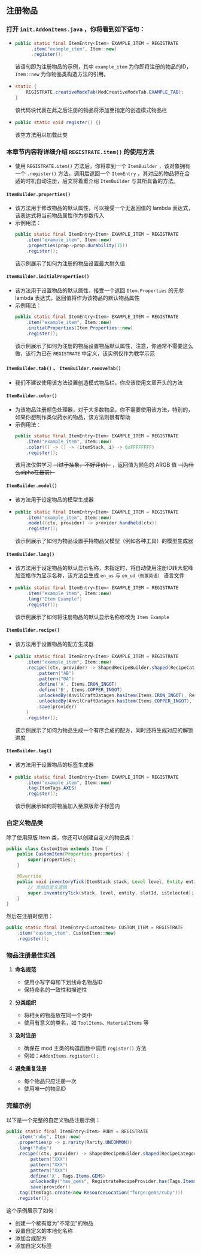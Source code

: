 ## 注册物品

### 打开 `init.AddonItems.java` ，你将看到如下语句：

* ```java
  public static final ItemEntry<Item> EXAMPLE_ITEM = REGISTRATE
        .item("example_item", Item::new)
        .register();
  ```
  该语句即为注册物品的示例，其中 `example_item` 为你即将注册的物品的ID，`Item::new` 为你物品类构造方法的引用。
* ```java
  static {
      REGISTRATE.creativeModeTab(ModCreativeModeTab.EXAMPLE_TAB);
  }
  ```
  该代码块代表在此之后注册的物品将添加至指定的创造模式物品栏
* ```java
  public static void register() {}
  ```
  该空方法用以加载此类

### 本章节内容将详细介绍 `REGISTRATE.item()` 的使用方法

* 使用 `REGISTRATE.item()` 方法后，你将拿到一个 `ItemBuilder` ，该对象拥有一个 `.register()` 方法，调用后返回一个 `ItemEntry` ，其对应的物品将在合适的时机自动注册，后文将着重介绍 `ItemBuilder` 与其所具备的方法。

#### `ItemBuilder.properties()`
  * 该方法用于修改物品的默认属性，可以接受一个无返回值的 lambda 表达式，该表达式将当前物品属性作为参数传入
  * 示例用法：
    ```java
    public static final ItemEntry<Item> EXAMPLE_ITEM = REGISTRATE
        .item("example_item", Item::new)
        .properties(prop->prop.durability(15))
        .register();
    ```
    该示例展示了如何为注册的物品设置最大耐久值

#### `ItemBuilder.initialProperties()`
  * 该方法用于设置物品的默认属性，接受一个返回 `Item.Properties` 的无参 lambda 表达式，返回值将作为该物品的默认物品属性
  * 示例用法：
    ```java
    public static final ItemEntry<Item> EXAMPLE_ITEM = REGISTRATE
        .item("example_item", Item::new)
        .initialProperties(Item.Properties::new)
        .register();
    ```
    该示例展示了如何为注册的物品设置物品默认属性，注意，你通常不需要这么做，该行为已在 `REGISTRATE` 中定义，该实例仅作为教学示范

#### `ItemBuilder.tab()` 、 `ItemBuilder.removeTab()`
  * 我们不建议使用该方法设置创造模式物品栏，你应该使用文章开头的方法

#### `ItemBuilder.color()`
  * 为该物品注册颜色处理器，对于大多数物品，你不需要使用该方法，特别的，如果你想制作类似药水的物品，该方法则很有帮助
  * 示例用法：
    ```java
    public static final ItemEntry<Item> EXAMPLE_ITEM = REGISTRATE
        .item("example_item", Item::new)
        .color(() -> () -> (itemStack, i) -> 0xFFFFFFFF)
        .register();
    ```
    该用法仅供学习 ~~（过于抽象，不好评价）~~ ，返回值为颜色的 ARGB 值 ~~（为什么alpha在最前）~~

#### `ItemBuilder.model()`
  * 该方法用于设定物品的模型生成器
  * ```java
    public static final ItemEntry<Item> EXAMPLE_ITEM = REGISTRATE
        .item("example_item", Item::new)
        .model((ctx, provider) -> provider.handheld(ctx))
        .register();
    ```
    该示例展示了如何为物品设置手持物品父模型（例如各种工具）的模型生成器

#### `ItemBuilder.lang()`
  * 该方法用于设定物品的默认显示名称，未指定时，将自动使用注册ID转大驼峰加空格作为显示名称，该方法会生成 `en_us` 与 `en_ud（倒置英语）` 语言文件
  * ```java
    public static final ItemEntry<Item> EXAMPLE_ITEM = REGISTRATE
        .item("example_item", Item::new)
        .lang("Item Example")
        .register();
    ```
    该示例展示了如何将注册物品的默认显示名称修改为 `Item Example`

#### `ItemBuilder.recipe()`
  * 该方法用于设置物品的配方生成器
  * ```java
    public static final ItemEntry<Item> EXAMPLE_ITEM = REGISTRATE
        .item("example_item", Item::new)
        .recipe((ctx, provider) -> ShapedRecipeBuilder.shaped(RecipeCategory.MISC, ctx.get())
            .pattern("AB")
            .pattern("BA")
            .define('A', Items.IRON_INGOT)
            .define('B', Items.COPPER_INGOT)
            .unlockedBy(AnvilCraftDatagen.hasItem(Items.IRON_INGOT), RegistrateRecipeProvider.has(Items.IRON_INGOT))
            .unlockedBy(AnvilCraftDatagen.hasItem(Items.COPPER_INGOT), RegistrateRecipeProvider.has(Items.COPPER_INGOT))
            .save(provider)
        )
        .register();
    ```
    该示例展示了如何为物品生成一个有序合成的配方，同时还将生成对应的解锁进度

#### `ItemBuilder.tag()`
  * 该方法用于设置物品的标签生成器
  * ```java
    public static final ItemEntry<Item> EXAMPLE_ITEM = REGISTRATE
        .item("example_item", Item::new)
        .tag(ItemTags.AXES)
        .register();
    ```
    该示例展示如何将物品加入至原版斧子标签内

### 自定义物品类

除了使用原版 Item 类，你还可以创建自定义的物品类：

```java
public class CustomItem extends Item {
    public CustomItem(Properties properties) {
        super(properties);
    }

    @Override
    public void inventoryTick(ItemStack stack, Level level, Entity entity, int slotId, boolean isSelected) {
        // 添加自定义逻辑
        super.inventoryTick(stack, level, entity, slotId, isSelected);
    }
}
```

然后在注册时使用：

```java
public static final ItemEntry<CustomItem> CUSTOM_ITEM = REGISTRATE
    .item("custom_item", CustomItem::new)
    .register();
```

### 物品注册最佳实践

1. **命名规范**
    * 使用小写字母和下划线命名物品ID
    * 保持命名的一致性和描述性

2. **分类组织**
    * 将相关的物品放在同一个类中
    * 使用有意义的类名，如 `ToolItems`、`MaterialItems` 等

3. **及时注册**
    * 确保在 mod 主类的构造函数中调用 `register()` 方法
    * 例如：`AddonItems.register();`

4. **避免重复注册**
    * 每个物品只应注册一次
    * 使用唯一的物品ID

### 完整示例

以下是一个完整的自定义物品注册示例：

```java
public static final ItemEntry<Item> RUBY = REGISTRATE
    .item("ruby", Item::new)
    .properties(p -> p.rarity(Rarity.UNCOMMON))
    .lang("Ruby")
    .recipe((ctx, provider) -> ShapedRecipeBuilder.shaped(RecipeCategory.MISC, ctx.get())
        .pattern("XXX")
        .pattern("XXX")
        .pattern("XXX")
        .define('X', Tags.Items.GEMS)
        .unlockedBy("has_gems", RegistrateRecipeProvider.has(Tags.Items.GEMS))
        .save(provider))
    .tag(ItemTags.create(new ResourceLocation("forge:gems/ruby")))
    .register();
```

这个示例展示了如何：

- 创建一个稀有度为"不常见"的物品
- 设置自定义的本地化名称
- 添加合成配方
- 添加自定义标签
